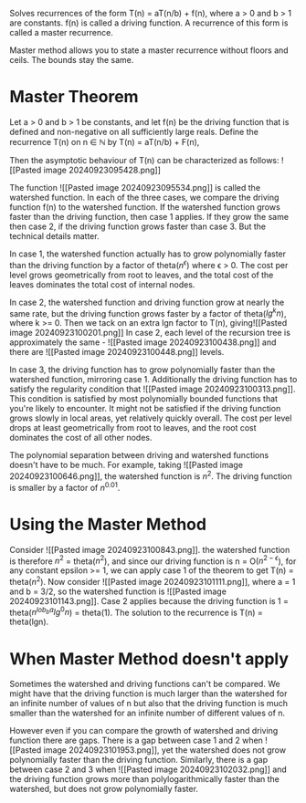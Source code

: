Solves recurrences of the form T(n) = aT(n/b) + f(n),
where a > 0 and b > 1 are constants. f(n) is called a driving function. A recurrence of this form is called a master recurrence.

Master method allows you to state a master recurrence without floors and ceils. The bounds stay the same. 
# Master Theorem
Let a > 0 and b > 1 be constants, and let f(n) be the driving function that is defined and non-negative on all sufficiently large reals. Define the recurrence T(n) on n ∈ ℕ by
T(n) = aT(n/b) + F(n),

Then the asymptotic behaviour of T(n) can be characterized as follows:
![[Pasted image 20240923095428.png]]

The function
![[Pasted image 20240923095534.png]]
is called the watershed function. In each of the three cases, we compare the driving function f(n) to the watershed function. If the watershed function grows faster than the driving function, then case 1 applies. If they grow the same then case 2, if the driving function grows faster than case 3.
But the technical details matter.

In case 1, the watershed function actually has to grow polynomially faster than the driving function by a factor of theta($n^ϵ$) where ϵ > 0. The cost per level grows geometrically from root to leaves, and the total cost of the leaves dominates the total cost of internal nodes.

In case 2, the watershed function and driving function grow at nearly the same rate, but the driving function grows faster by a factor of theta($lg^kn$), where k >= 0. Then we tack on an extra lgn factor to T(n), giving![[Pasted image 20240923100201.png]]
In case 2, each level of the recursion tree is approximately the same - ![[Pasted image 20240923100438.png]]
and there are ![[Pasted image 20240923100448.png]] levels.

In case 3, the driving function has to grow polynomially faster than the watershed function, mirroring case 1. Additionally the driving function has to satisfy the regularity condition that
![[Pasted image 20240923100313.png]]. This condition is satisfied by most polynomially bounded functions that you're likely to encounter. It might not be satisfied if the driving function grows slowly in local areas, yet relatively quickly overall. The cost per level drops at least geometrically from root to leaves, and the root cost dominates the cost of all other nodes.

The polynomial separation between driving and watershed functions doesn't have to be much. For example, taking ![[Pasted image 20240923100646.png]], the watershed function is $n^2$. The driving function is smaller by a factor of $n^{0.01}$.

# Using the Master Method
Consider ![[Pasted image 20240923100843.png]]. the watershed function is therefore $n^2$ = theta($n^2$), and since our driving function is n = O($n^{2-ϵ}$), for any constant epsilon >= 1, we can apply case 1 of the theorem to get T(n) = theta($n^2$).
Now consider ![[Pasted image 20240923101111.png]], where a = 1 and b = 3/2, so the watershed function is ![[Pasted image 20240923101143.png]]. Case 2 applies because the driving function is 1 = theta($n^{lob_ba}lg^0n$) = theta(1). The solution to the recurrence is T(n) = theta(lgn).

# When Master Method doesn't apply
Sometimes the watershed and driving functions can't be compared. We might have that the driving function is much larger than the watershed for an infinite number of values of n but also that the driving function is much smaller than the watershed for an infinite number of different values of n.

However even if you can compare the growth of watershed and driving function there are gaps. There is a gap between case 1 and 2 when ![[Pasted image 20240923101953.png]], yet the watershed does not grow polynomially faster than the driving function. Similarly, there is a gap between case 2 and 3 when ![[Pasted image 20240923102032.png]] and the driving function grows more than polylogarithmically faster than the watershed, but does not grow polynomially faster.